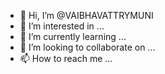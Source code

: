 - 👋 Hi, I’m @VAIBHAVATTRYMUNI
- 👀 I’m interested in ...
- 🌱 I’m currently learning ...
- 💞️ I’m looking to collaborate on ...
- 📫 How to reach me ...

<!---
VAIBHAVATTRYMUNI/VAIBHAVATTRYMUNI is a ✨ special ✨ repository because its `README.md` (this file) appears on your GitHub profile.
You can click the Preview link to take a look at your changes.
--->
